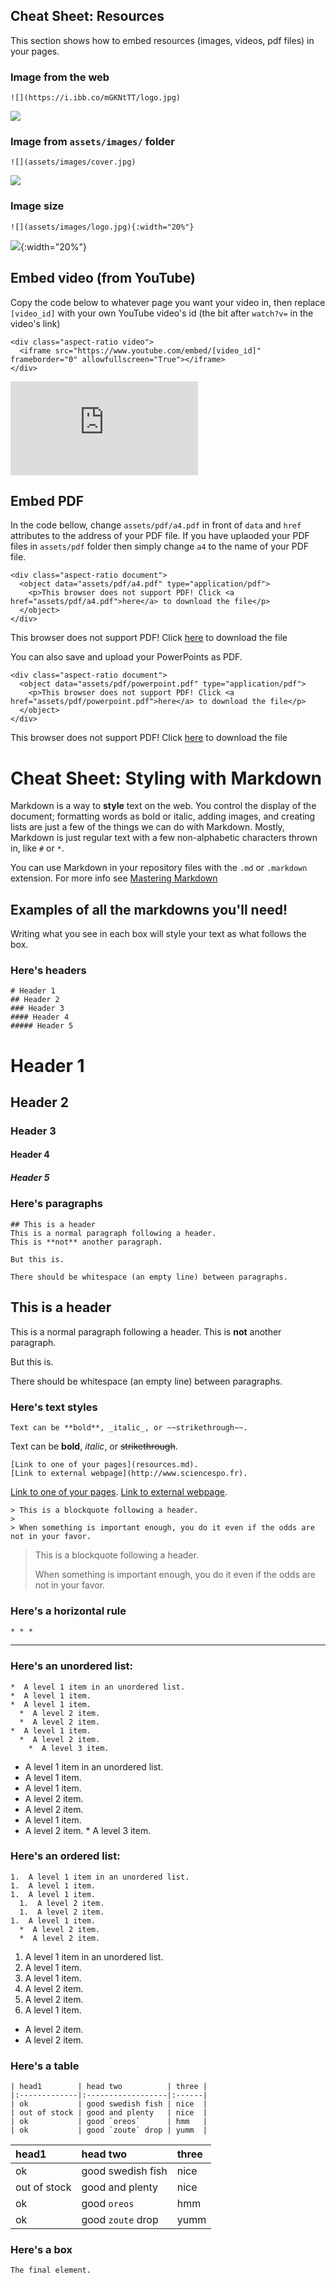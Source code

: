 ## Cheat Sheet: Resources
This section shows how to embed resources (images, videos, pdf files) in your pages.

### Image from the web
```
![](https://i.ibb.co/mGKNtTT/logo.jpg)
```
![](https://i.ibb.co/mGKNtTT/logo.jpg)

### Image from `assets/images/` folder
```
![](assets/images/cover.jpg)
```
![](assets/images/cover.jpg)


### Image size
```
![](assets/images/logo.jpg){:width="20%"}
```
![](assets/images/logo.jpg){:width="20%"}


## Embed video (from YouTube)
Copy the code below to whatever page you want your video in, then replace `[video_id]` with your own YouTube video's id (the bit after `watch?v=` in the video's link)
```
<div class="aspect-ratio video">
  <iframe src="https://www.youtube.com/embed/[video_id]" frameborder="0" allowfullscreen="True"></iframe>
</div>
```
<div class="aspect-ratio video">
  <iframe src="https://www.youtube.com/embed/uWSxzjyMNpU" frameborder="0" allowfullscreen="True"></iframe>
</div>

## Embed PDF

In the code bellow, change `assets/pdf/a4.pdf` in front of `data` and `href` attributes to the address of your PDF file. If you have uplaoded your PDF files in `assets/pdf` folder then simply change `a4` to the name of your PDF file.
```
<div class="aspect-ratio document">
  <object data="assets/pdf/a4.pdf" type="application/pdf">
    <p>This browser does not support PDF! Click <a href="assets/pdf/a4.pdf">here</a> to download the file</p>
  </object>
</div>
```
<div class="aspect-ratio document">
  <object data="assets/pdf/a4.pdf" type="application/pdf">
    <p>This browser does not support PDF! Click <a href="assets/pdf/a4.pdf">here</a> to download the file</p>
  </object>
</div>

You can also save and upload your PowerPoints as PDF.
```
<div class="aspect-ratio document">
  <object data="assets/pdf/powerpoint.pdf" type="application/pdf">
    <p>This browser does not support PDF! Click <a href="assets/pdf/powerpoint.pdf">here</a> to download the file</p>
  </object>
</div>
```
<div class="aspect-ratio document">
  <object data="assets/pdf/powerpoint.pdf" type="application/pdf">
    <p>This browser does not support PDF! Click <a href="assets/pdf/powerpoint.pdf">here</a> to download the file</p>
  </object>
</div>


# Cheat Sheet: Styling with Markdown
Markdown is a way to **style** text on the web. You control the display of the document; formatting words as bold or italic, adding images, and creating lists are just a few of the things we can do with Markdown. Mostly, Markdown is just regular text with a few non-alphabetic characters thrown in, like `#` or `*`.

You can use Markdown in your repository files with the `.md` or `.markdown` extension. For more info see  [Mastering Markdown](https://guides.github.com/features/mastering-markdown/)

## Examples of all the markdowns you'll need!

Writing what you see in each box will style your text as what follows the box.

### Here's headers
```
# Header 1
## Header 2
### Header 3
#### Header 4
##### Header 5
```
# Header 1
## Header 2
### Header 3
#### Header 4
##### Header 5

### Here's paragraphs
```
## This is a header
This is a normal paragraph following a header.
This is **not** another paragraph.

But this is.

There should be whitespace (an empty line) between paragraphs.
```

## This is a header
This is a normal paragraph following a header.
This is **not** another paragraph.

But this is.

There should be whitespace (an empty line) between paragraphs.


### Here's text styles
```
Text can be **bold**, _italic_, or ~~strikethrough~~.
```
Text can be **bold**, _italic_, or ~~strikethrough~~.

```
[Link to one of your pages](resources.md).
[Link to external webpage](http://www.sciencespo.fr).
```
[Link to one of your pages](resources.md).
[Link to external webpage](http://www.sciencespo.fr).

```
> This is a blockquote following a header.
>
> When something is important enough, you do it even if the odds are not in your favor.
```
> This is a blockquote following a header.
>
> When something is important enough, you do it even if the odds are not in your favor.

### Here's a horizontal rule
```
* * *
```
* * *

### Here's an unordered list:
```
*  A level 1 item in an unordered list.
*  A level 1 item.
*  A level 1 item.
  *  A level 2 item.
  *  A level 2 item.
*  A level 1 item.
  *  A level 2 item.
    *  A level 3 item.
```
*  A level 1 item in an unordered list.
*  A level 1 item.
*  A level 1 item.
  *  A level 2 item.
  *  A level 2 item.
*  A level 1 item.
  *  A level 2 item.
    *  A level 3 item.

### Here's an ordered list:
```
1.  A level 1 item in an unordered list.
1.  A level 1 item.
1.  A level 1 item.
  1.  A level 2 item.
  1.  A level 2 item.
1.  A level 1 item.
  *  A level 2 item.
  *  A level 2 item.
```
1.  A level 1 item in an unordered list.
1.  A level 1 item.
1.  A level 1 item.
  1.  A level 2 item.
  1.  A level 2 item.
1.  A level 1 item.
  *  A level 2 item.
  *  A level 2 item.


### Here's a table

```
| head1        | head two          | three |
|:-------------|:------------------|:------|
| ok           | good swedish fish | nice  |
| out of stock | good and plenty   | nice  |
| ok           | good `oreos`      | hmm   |
| ok           | good `zoute` drop | yumm  |
```

| head1        | head two          | three |
|:-------------|:------------------|:------|
| ok           | good swedish fish | nice  |
| out of stock | good and plenty   | nice  |
| ok           | good `oreos`      | hmm   |
| ok           | good `zoute` drop | yumm  |

### Here's a box
```
The final element.
```
